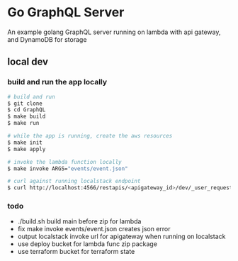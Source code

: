 # Go GraphQL Server
An example golang GraphQL server running on lambda with api gateway, and DynamoDB for storage

## local dev

### build and run the app locally
```sh
# build and run
$ git clone
$ cd GraphQL
$ make build
$ make run

# while the app is running, create the aws resources
$ make init
$ make apply

# invoke the lambda function locally
$ make invoke ARGS="events/event.json"

# curl against running localstack endpoint
$ curl http://localhost:4566/restapis/<apigateway_id>/dev/_user_request_/graphql
```

### todo
 - ./build.sh build main before zip for lambda
 - fix make invoke events/event.json creates json error
 - output localstack invoke url for apigateway when running on localstack
 - use deploy bucket for lambda func zip package
 - use terraform bucket for terraform state
